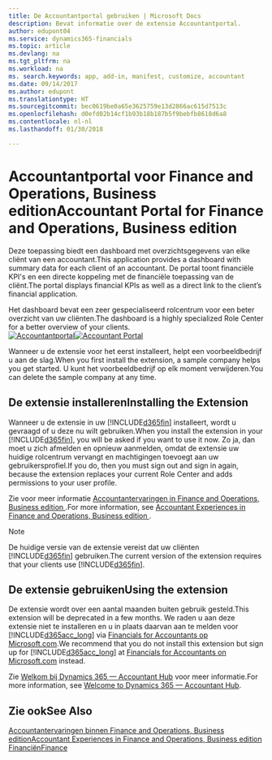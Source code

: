 ```yaml
---
title: De Accountantportal gebruiken | Microsoft Docs
description: Bevat informatie over de extensie Accountantportal.
author: edupont04
ms.service: dynamics365-financials
ms.topic: article
ms.devlang: na
ms.tgt_pltfrm: na
ms.workload: na
ms. search.keywords: app, add-in, manifest, customize, accountant
ms.date: 09/14/2017
ms.author: edupont
ms.translationtype: HT
ms.sourcegitcommit: bec0619be0a65e3625759e13d2866ac615d7513c
ms.openlocfilehash: d0efd02b14cf1b93b18b187b5f9bebfb8618d6a8
ms.contentlocale: nl-nl
ms.lasthandoff: 01/30/2018

---
```

# <a name="accountant-portal-for-finance-and-operations-business-edition"></a><span data-ttu-id="20a13-103">Accountantportal voor Finance and Operations, Business edition</span><span class="sxs-lookup"><span data-stu-id="20a13-103">Accountant Portal for Finance and Operations, Business edition</span></span>
<span data-ttu-id="20a13-104">Deze toepassing biedt een dashboard met overzichtsgegevens van elke cliënt van een accountant.</span><span class="sxs-lookup"><span data-stu-id="20a13-104">This application provides a dashboard with summary data for each client of an accountant.</span></span> <span data-ttu-id="20a13-105">De portal toont financiële KPI's en een directe koppeling met de financiële toepassing van de cliënt.</span><span class="sxs-lookup"><span data-stu-id="20a13-105">The portal displays financial KPIs as well as a direct link to the client’s financial application.</span></span>  

<span data-ttu-id="20a13-106">Het dashboard bevat een zeer gespecialiseerd rolcentrum voor een beter overzicht van uw cliënten.</span><span class="sxs-lookup"><span data-stu-id="20a13-106">The dashboard is a highly specialized Role Center for a better overview of your clients.</span></span>  
<span data-ttu-id="20a13-107">[![Accountantportal](./media/ui-extensions-accportal/accountant-portal.png)](https://go.microsoft.com/fwlink/?linkid=851257)</span><span class="sxs-lookup"><span data-stu-id="20a13-107">[![Accountant Portal](./media/ui-extensions-accportal/accountant-portal.png)](https://go.microsoft.com/fwlink/?linkid=851257)</span></span>

<span data-ttu-id="20a13-108">Wanneer u de extensie voor het eerst installeert, helpt een voorbeeldbedrijf u aan de slag.</span><span class="sxs-lookup"><span data-stu-id="20a13-108">When you first install the extension, a sample company helps you get started.</span></span> <span data-ttu-id="20a13-109">U kunt het voorbeeldbedrijf op elk moment verwijderen.</span><span class="sxs-lookup"><span data-stu-id="20a13-109">You can delete the sample company at any time.</span></span>  

## <a name="installing-the-extension"></a><span data-ttu-id="20a13-110">De extensie installeren</span><span class="sxs-lookup"><span data-stu-id="20a13-110">Installing the Extension</span></span>
<span data-ttu-id="20a13-111">Wanneer u de extensie in uw [!INCLUDE[d365fin](includes/d365fin_md.md)] installeert, wordt u gevraagd of u deze nu wilt gebruiken.</span><span class="sxs-lookup"><span data-stu-id="20a13-111">When you install the extension in your [!INCLUDE[d365fin](includes/d365fin_md.md)], you will be asked if you want to use it now.</span></span> <span data-ttu-id="20a13-112">Zo ja, dan moet u zich afmelden en opnieuw aanmelden, omdat de extensie uw huidige rolcentrum vervangt en machtigingen toevoegt aan uw gebruikersprofiel.</span><span class="sxs-lookup"><span data-stu-id="20a13-112">If you do, then you must sign out and sign in again, because the extension replaces your current Role Center and adds permissions to your user profile.</span></span>  

<span data-ttu-id="20a13-113">Zie voor meer informatie [Accountantervaringen in Finance and Operations, Business edition ](finance-accounting.md).</span><span class="sxs-lookup"><span data-stu-id="20a13-113">For more information, see [Accountant Experiences in Finance and Operations, Business edition ](finance-accounting.md).</span></span>  

> [!NOTE]  
>  <span data-ttu-id="20a13-114">De huidige versie van de extensie vereist dat uw cliënten [!INCLUDE[d365fin](includes/d365fin_md.md)] gebruiken.</span><span class="sxs-lookup"><span data-stu-id="20a13-114">The current version of the extension requires that your clients use [!INCLUDE[d365fin](includes/d365fin_md.md)].</span></span>  

## <a name="using-the-extension"></a><span data-ttu-id="20a13-115">De extensie gebruiken</span><span class="sxs-lookup"><span data-stu-id="20a13-115">Using the extension</span></span>
<span data-ttu-id="20a13-116">De extensie wordt over een aantal maanden buiten gebruik gesteld.</span><span class="sxs-lookup"><span data-stu-id="20a13-116">This extension will be deprecated in a few months.</span></span> <span data-ttu-id="20a13-117">We raden u aan deze extensie niet te installeren en u in plaats daarvan aan te melden voor [!INCLUDE[d365acc_long](includes/d365acc_long_md.md)] via [Financials for Accountants op Microsoft.com](https://www.microsoft.com/en-us/dynamics365/financial-insights-for-accountants).</span><span class="sxs-lookup"><span data-stu-id="20a13-117">We recommend that you do not install this extension but sign up for [!INCLUDE[d365acc_long](includes/d365acc_long_md.md)] at [Financials for Accountants on Microsoft.com](https://www.microsoft.com/en-us/dynamics365/financial-insights-for-accountants) instead.</span></span>

<span data-ttu-id="20a13-118">Zie [Welkom bij Dynamics 365 — Accountant Hub](/dynamics365/accountants/index.md) voor meer informatie.</span><span class="sxs-lookup"><span data-stu-id="20a13-118">For more information, see [Welcome to Dynamics 365 — Accountant Hub](/dynamics365/accountants/index.md).</span></span>  

## <a name="see-also"></a><span data-ttu-id="20a13-119">Zie ook</span><span class="sxs-lookup"><span data-stu-id="20a13-119">See Also</span></span>
[<span data-ttu-id="20a13-120">Accountantervaringen binnen Finance and Operations, Business edition</span><span class="sxs-lookup"><span data-stu-id="20a13-120">Accountant Experiences in Finance and Operations, Business edition </span></span>](finance-accounting.md)  
[<span data-ttu-id="20a13-121">Financiën</span><span class="sxs-lookup"><span data-stu-id="20a13-121">Finance</span></span>](finance.md)  

